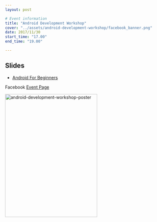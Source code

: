 ```yaml
---
layout: post

# Event information
title: "Android Development Workshop"
cover: "../assets/android-development-workshop/facebook_banner.png"
date: 2017/11/30
start_time: "17.00"
end_time: "19.00"

---
```


## Slides

* [Android For Beginners](../assets/android-development-workshop/android-for-beginners.pptx)

Facebook [Event Page](https://www.facebook.com/events/115038012523801)

<p><a href="../assets/android-development-workshop/poster.jpg"><img class="center" alt="android-development-workshop-poster" height="400" width="300" src="../assets/android-development-workshop/poster.jpg"/></a></p>
